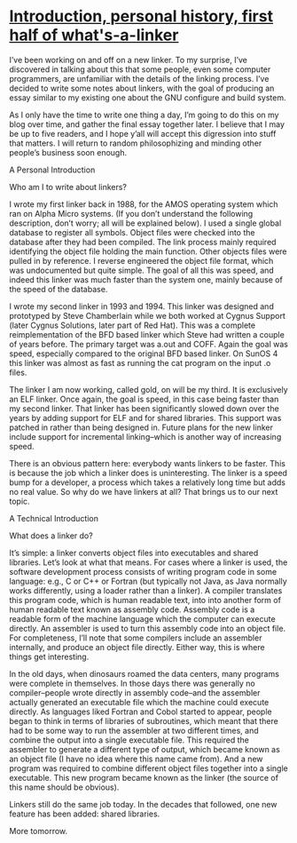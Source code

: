 # [Introduction, personal history, first half of what's-a-linker](https://www.airs.com/blog/archives/38)

I’ve been working on and off on a new linker. To my surprise, I’ve discovered in talking about this that some people, even some computer programmers, are unfamiliar with the details of the linking process. I’ve decided to write some notes about linkers, with the goal of producing an essay similar to my existing one about the GNU configure and build system.

As I only have the time to write one thing a day, I’m going to do this on my blog over time, and gather the final essay together later. I believe that I may be up to five readers, and I hope y’all will accept this digression into stuff that matters. I will return to random philosophizing and minding other people’s business soon enough.

A Personal Introduction

Who am I to write about linkers?

I wrote my first linker back in 1988, for the AMOS operating system which ran on Alpha Micro systems. (If you don’t understand the following description, don’t worry; all will be explained below). I used a single global database to register all symbols. Object files were checked into the database after they had been compiled. The link process mainly required identifying the object file holding the main function. Other objects files were pulled in by reference. I reverse engineered the object file format, which was undocumented but quite simple. The goal of all this was speed, and indeed this linker was much faster than the system one, mainly because of the speed of the database.

I wrote my second linker in 1993 and 1994. This linker was designed and prototyped by Steve Chamberlain while we both worked at Cygnus Support (later Cygnus Solutions, later part of Red Hat). This was a complete reimplementation of the BFD based linker which Steve had written a couple of years before. The primary target was a.out and COFF. Again the goal was speed, especially compared to the original BFD based linker. On SunOS 4 this linker was almost as fast as running the cat program on the input .o files.

The linker I am now working, called gold, on will be my third. It is exclusively an ELF linker. Once again, the goal is speed, in this case being faster than my second linker. That linker has been significantly slowed down over the years by adding support for ELF and for shared libraries. This support was patched in rather than being designed in. Future plans for the new linker include support for incremental linking–which is another way of increasing speed.

There is an obvious pattern here: everybody wants linkers to be faster. This is because the job which a linker does is uninteresting. The linker is a speed bump for a developer, a process which takes a relatively long time but adds no real value. So why do we have linkers at all? That brings us to our next topic.

A Technical Introduction

What does a linker do?

It’s simple: a linker converts object files into executables and shared libraries. Let’s look at what that means. For cases where a linker is used, the software development process consists of writing program code in some language: e.g., C or C++ or Fortran (but typically not Java, as Java normally works differently, using a loader rather than a linker). A compiler translates this program code, which is human readable text, into into another form of human readable text known as assembly code. Assembly code is a readable form of the machine language which the computer can execute directly. An assembler is used to turn this assembly code into an object file. For completeness, I’ll note that some compilers include an assembler internally, and produce an object file directly. Either way, this is where things get interesting.

In the old days, when dinosaurs roamed the data centers, many programs were complete in themselves. In those days there was generally no compiler–people wrote directly in assembly code–and the assembler actually generated an executable file which the machine could execute directly. As languages liked Fortran and Cobol started to appear, people began to think in terms of libraries of subroutines, which meant that there had to be some way to run the assembler at two different times, and combine the output into a single executable file. This required the assembler to generate a different type of output, which became known as an object file (I have no idea where this name came from). And a new program was required to combine different object files together into a single executable. This new program became known as the linker (the source of this name should be obvious).

Linkers still do the same job today. In the decades that followed, one new feature has been added: shared libraries.

More tomorrow.
